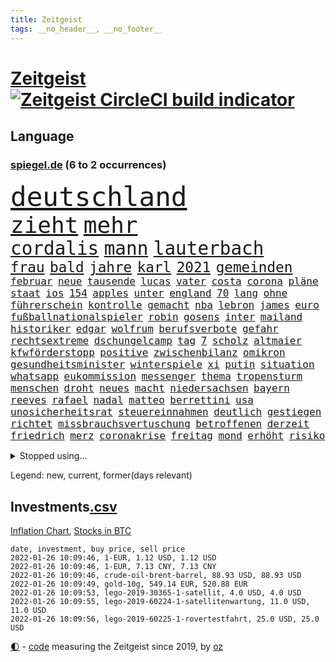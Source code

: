 ```yaml
---
title: Zeitgeist
tags: __no_header__, __no_footer__
---
```


# [Zeitgeist](https://oliz.io/zeitgeist/) [![Zeitgeist CircleCI build indicator](https://circleci.com/gh/ooz/zeitgeist.svg?style=shield)](https://circleci.com/gh/ooz/zeitgeist)

## Language

<h3><a href="https://www.spiegel.de" target="_blank">spiegel.de</a> (6 to 2 occurrences)</h3>
<p style="font-family:monospace">
<span style="font-size:32pt"><a href="news_links.html#deutschland" class="current">deutschland</a></span>
<br>
<span style="font-size:27pt"><a href="news_links.html#zieht" class="current">zieht</a></span>
<span style="font-size:27pt"><a href="news_links.html#mehr" class="current">mehr</a></span>
<br>
<span style="font-size:22pt"><a href="news_links.html#cordalis" class="new">cordalis</a></span>
<span style="font-size:22pt"><a href="news_links.html#mann" class="current">mann</a></span>
<span style="font-size:22pt"><a href="news_links.html#lauterbach" class="current">lauterbach</a></span>
<br>
<span style="font-size:17pt"><a href="news_links.html#frau" class="current">frau</a></span>
<span style="font-size:17pt"><a href="news_links.html#bald" class="current">bald</a></span>
<span style="font-size:17pt"><a href="news_links.html#jahre" class="current">jahre</a></span>
<span style="font-size:17pt"><a href="news_links.html#karl" class="current">karl</a></span>
<span style="font-size:17pt"><a href="news_links.html#2021" class="current">2021</a></span>
<span style="font-size:17pt"><a href="news_links.html#gemeinden" class="current">gemeinden</a></span>
<br>
<span style="font-size:12pt"><a href="news_links.html#februar" class="current">februar</a></span>
<span style="font-size:12pt"><a href="news_links.html#neue" class="current">neue</a></span>
<span style="font-size:12pt"><a href="news_links.html#tausende" class="current">tausende</a></span>
<span style="font-size:12pt"><a href="news_links.html#lucas" class="current">lucas</a></span>
<span style="font-size:12pt"><a href="news_links.html#vater" class="current">vater</a></span>
<span style="font-size:12pt"><a href="news_links.html#costa" class="current">costa</a></span>
<span style="font-size:12pt"><a href="news_links.html#corona" class="current">corona</a></span>
<span style="font-size:12pt"><a href="news_links.html#pläne" class="current">pläne</a></span>
<span style="font-size:12pt"><a href="news_links.html#staat" class="current">staat</a></span>
<span style="font-size:12pt"><a href="news_links.html#ios" class="new">ios</a></span>
<span style="font-size:12pt"><a href="news_links.html#154" class="new">154</a></span>
<span style="font-size:12pt"><a href="news_links.html#apples" class="current">apples</a></span>
<span style="font-size:12pt"><a href="news_links.html#unter" class="current">unter</a></span>
<span style="font-size:12pt"><a href="news_links.html#england" class="current">england</a></span>
<span style="font-size:12pt"><a href="news_links.html#70" class="current">70</a></span>
<span style="font-size:12pt"><a href="news_links.html#lang" class="current">lang</a></span>
<span style="font-size:12pt"><a href="news_links.html#ohne" class="current">ohne</a></span>
<span style="font-size:12pt"><a href="news_links.html#führerschein" class="current">führerschein</a></span>
<span style="font-size:12pt"><a href="news_links.html#kontrolle" class="current">kontrolle</a></span>
<span style="font-size:12pt"><a href="news_links.html#gemacht" class="current">gemacht</a></span>
<span style="font-size:12pt"><a href="news_links.html#nba" class="current">nba</a></span>
<span style="font-size:12pt"><a href="news_links.html#lebron" class="current">lebron</a></span>
<span style="font-size:12pt"><a href="news_links.html#james" class="current">james</a></span>
<span style="font-size:12pt"><a href="news_links.html#euro" class="current">euro</a></span>
<span style="font-size:12pt"><a href="news_links.html#fußballnationalspieler" class="current">fußballnationalspieler</a></span>
<span style="font-size:12pt"><a href="news_links.html#robin" class="new">robin</a></span>
<span style="font-size:12pt"><a href="news_links.html#gosens" class="new">gosens</a></span>
<span style="font-size:12pt"><a href="news_links.html#inter" class="current">inter</a></span>
<span style="font-size:12pt"><a href="news_links.html#mailand" class="current">mailand</a></span>
<span style="font-size:12pt"><a href="news_links.html#historiker" class="current">historiker</a></span>
<span style="font-size:12pt"><a href="news_links.html#edgar" class="new">edgar</a></span>
<span style="font-size:12pt"><a href="news_links.html#wolfrum" class="new">wolfrum</a></span>
<span style="font-size:12pt"><a href="news_links.html#berufsverbote" class="new">berufsverbote</a></span>
<span style="font-size:12pt"><a href="news_links.html#gefahr" class="current">gefahr</a></span>
<span style="font-size:12pt"><a href="news_links.html#rechtsextreme" class="current">rechtsextreme</a></span>
<span style="font-size:12pt"><a href="news_links.html#dschungelcamp" class="current">dschungelcamp</a></span>
<span style="font-size:12pt"><a href="news_links.html#tag" class="current">tag</a></span>
<span style="font-size:12pt"><a href="news_links.html#7" class="current">7</a></span>
<span style="font-size:12pt"><a href="news_links.html#scholz" class="current">scholz</a></span>
<span style="font-size:12pt"><a href="news_links.html#altmaier" class="current">altmaier</a></span>
<span style="font-size:12pt"><a href="news_links.html#kfwförderstopp" class="new">kfwförderstopp</a></span>
<span style="font-size:12pt"><a href="news_links.html#positive" class="current">positive</a></span>
<span style="font-size:12pt"><a href="news_links.html#zwischenbilanz" class="current">zwischenbilanz</a></span>
<span style="font-size:12pt"><a href="news_links.html#omikron" class="current">omikron</a></span>
<span style="font-size:12pt"><a href="news_links.html#gesundheitsminister" class="current">gesundheitsminister</a></span>
<span style="font-size:12pt"><a href="news_links.html#winterspiele" class="current">winterspiele</a></span>
<span style="font-size:12pt"><a href="news_links.html#xi" class="current">xi</a></span>
<span style="font-size:12pt"><a href="news_links.html#putin" class="current">putin</a></span>
<span style="font-size:12pt"><a href="news_links.html#situation" class="current">situation</a></span>
<span style="font-size:12pt"><a href="news_links.html#whatsapp" class="current">whatsapp</a></span>
<span style="font-size:12pt"><a href="news_links.html#eukommission" class="current">eukommission</a></span>
<span style="font-size:12pt"><a href="news_links.html#messenger" class="current">messenger</a></span>
<span style="font-size:12pt"><a href="news_links.html#thema" class="current">thema</a></span>
<span style="font-size:12pt"><a href="news_links.html#tropensturm" class="new">tropensturm</a></span>
<span style="font-size:12pt"><a href="news_links.html#menschen" class="current">menschen</a></span>
<span style="font-size:12pt"><a href="news_links.html#droht" class="current">droht</a></span>
<span style="font-size:12pt"><a href="news_links.html#neues" class="current">neues</a></span>
<span style="font-size:12pt"><a href="news_links.html#macht" class="current">macht</a></span>
<span style="font-size:12pt"><a href="news_links.html#niedersachsen" class="current">niedersachsen</a></span>
<span style="font-size:12pt"><a href="news_links.html#bayern" class="current">bayern</a></span>
<span style="font-size:12pt"><a href="news_links.html#reeves" class="current">reeves</a></span>
<span style="font-size:12pt"><a href="news_links.html#rafael" class="current">rafael</a></span>
<span style="font-size:12pt"><a href="news_links.html#nadal" class="current">nadal</a></span>
<span style="font-size:12pt"><a href="news_links.html#matteo" class="current">matteo</a></span>
<span style="font-size:12pt"><a href="news_links.html#berrettini" class="new">berrettini</a></span>
<span style="font-size:12pt"><a href="news_links.html#usa" class="current">usa</a></span>
<span style="font-size:12pt"><a href="news_links.html#unosicherheitsrat" class="current">unosicherheitsrat</a></span>
<span style="font-size:12pt"><a href="news_links.html#steuereinnahmen" class="current">steuereinnahmen</a></span>
<span style="font-size:12pt"><a href="news_links.html#deutlich" class="current">deutlich</a></span>
<span style="font-size:12pt"><a href="news_links.html#gestiegen" class="current">gestiegen</a></span>
<span style="font-size:12pt"><a href="news_links.html#richtet" class="current">richtet</a></span>
<span style="font-size:12pt"><a href="news_links.html#missbrauchsvertuschung" class="new">missbrauchsvertuschung</a></span>
<span style="font-size:12pt"><a href="news_links.html#betroffenen" class="current">betroffenen</a></span>
<span style="font-size:12pt"><a href="news_links.html#derzeit" class="current">derzeit</a></span>
<span style="font-size:12pt"><a href="news_links.html#friedrich" class="current">friedrich</a></span>
<span style="font-size:12pt"><a href="news_links.html#merz" class="current">merz</a></span>
<span style="font-size:12pt"><a href="news_links.html#coronakrise" class="current">coronakrise</a></span>
<span style="font-size:12pt"><a href="news_links.html#freitag" class="current">freitag</a></span>
<span style="font-size:12pt"><a href="news_links.html#mond" class="current">mond</a></span>
<span style="font-size:12pt"><a href="news_links.html#erhöht" class="current">erhöht</a></span>
<span style="font-size:12pt"><a href="news_links.html#risiko" class="current">risiko</a></span>
</p>
<details>
<summary>Stopped using...</summary>
<p class="former" style="font-size:12pt">
pause(464) geschrieben(463) jan(463) software(463) coronaimpfstoffe(462) demonstration(462) intensivbetten(462) verpflichtet(462) ausgezeichnet(461) begeistern(461) missachtet(461) polizist(461) reisende(461) serien(461) vermehrt(461) zunehmend(461) ausländische(460) bewertet(460) braun(460) formel(460) humor(460) jüdische(460) konzept(460) live(460) schwierigen(460) teslachef(460) vermeintliche(460) zunehmende(460) appelliert(459) ber(459) bernd(459) beschimpft(459) blickt(459) day(459) entlässt(459) entschuldigen(459) gipfel(459) keller(459) kontrolliert(459) lisa(459) lohnt(459) stolz(459) suchte(459) abgang(458) beschäftigten(458) florian(458) frühen(458) guter(458) künstler(458) nahmen(458) regisseurin(458) respekt(458) schweigen(458) terrormiliz(458) unmöglich(458) verzögert(458) who(458) zuerst(458) 2015(457) angespannt(457) aufnehmen(457) bahnhof(457) dubai(457) englische(457) giffey(457) oberste(457) persönlichen(457) reform(457) rest(457) stets(457) wahlsieg(457) öffnen(457) and(456) ehren(456) einziges(456) enthüllt(456) golf(456) ifoinstitut(456) klubs(456) kriminellen(456) moderna(456) smartphone(456) stoppte(456) verbringen(456) weltwirtschaft(456) abwehr(455) afrika(455) bußgeld(455) coronaschnelltests(455) doku(455) kassiert(455) maßnahme(455) minute(455) sv(455) überreste(455) abstimmen(454) argumente(454) ermöglichen(454) finanziell(454) häufen(454) reul(454) schulze(454) themen(454) warf(454) eugh(453) fernen(453) gewerkschaft(453) insekten(453) laden(453) maximal(453) on(453) passen(453) passieren(453) philip(453) spanischen(453) spiels(453) strengere(453) unterzeichnet(453) öffentlichkeit(453) entstehen(452) feier(452) mars(452) reichte(452) trennung(452) umgehend(452) voraus(452) werke(452) zurückgetreten(452) 10(451) beispielen(451) bloß(451) feiertagen(451) florida(451) gebaut(451) geräte(451) kraftvoll(451) literatur(451) medikamente(451) paul(451) umstrittenes(451) 65(450) dürfe(450) freigestellt(450) gesprengt(450) rassistischer(450) richtung(450) suspendiert(450) verhängen(450) wohnen(450) zoll(450) zählen(450) aufruf(449) bewegen(449) big(449) bodo(449) gastgeber(449) geflogen(449) gelsenkirchen(449) grundlage(449) mengen(449) männliche(449) nahezu(449) verdiente(449) wirkung(449) diplomaten(448) juni(448) veranstaltungen(448) vertrauen(448) büro(447) gebe(447) gerechnet(447) nutzt(447) oppositionelle(447) sichern(447) vorgaben(447) 96(446) aufgegeben(446) bewährungsstrafe(446) dfbelf(446) erwarten(446) gespalten(446) half(446) inszeniert(446) nahen(446) sinn(446) türkischen(446) anbieter(445) wurzeln(445) abgebrochen(444) diego(444) e(444) erneuten(444) eurecht(444) kommentare(444) krawallen(444) see(444) biontech(443) fortgesetzt(443) mauer(443) produzieren(443) tragödie(443) wahren(443) zimmer(443) band(442) bundesstaat(442) herr(442) nah(442) petra(442) schumacher(442) erschöpft(440) führenden(440) jüngere(440) mick(440) mission(440) pipeline(440) dran(439) erfolgreichsten(439) euaustritt(439) freunde(439) auftritte(438) duisburg(438) geöffnet(438) motor(438) fliegt(437) iphone(437) nachweis(437) uefa(437) vorteile(437) beschränkungen(436) panik(436) porsche(436) drängen(435) erfüllt(435) erwachsene(435) fürth(435) samstagmorgen(435) aufhalten(434) bremsen(434) indirekt(434) limit(434) top(434) zugelassenen(434) bangt(433) bürgerinnen(433) helge(433) ökonomen(433) erfährt(432) verfügbar(432) pkw(431) bangkok(430) hadert(430) mitarbeiterin(430) apps(429) landesweit(429) architekt(428) brasilianische(428) klöckner(428) landwirtschaft(428) coronaauflagen(427) präsidentenwahl(427) gesetzliche(426) jeff(426) nirgendwo(426) wütende(425) bester(424) labor(423) kassieren(421) angewiesen(418) spiegelredakteur(418) angeboten(417) rückblick(416) reportage(414) trauma(414) geflohen(410) gegenmaßnahmen(409) engen(408) dorf(407) nächstes(407) tanzen(406) erhebliche(404) ungewöhnlichen(404) pentagon(403) beworben(402) schweine(401) bist(399) häuslicher(399) psychischen(399) verursachte(399) lockern(398) schwimmen(397) zweck(397) quadratmeter(396) ausgemacht(394) rolf(394) erzieher(392) tolle(392) hitler(391) last(391) billiger(390) gesundheitsministers(389) pfleger(384) berühmtesten(382) erben(380) nordosten(375) dankt(374) spannung(373) würzburg(372) londons(371) überwiegend(368) impft(361) enthält(359) schlaf(357) jagt(354) amazons(350) währung(347) autobauer(346) oberhaupt(337) triumphierte(336) bekannter(333) v(328) verlusten(327) kleinstadt(322) sahra(319) wagenknecht(319) kannte(318) chile(317) bein(316) josef(315) demnächst(313) strich(313) hilferuf(308) niemals(305) universitäten(303) happy(295) henning(289) impfziel(278) sophia(274) fühle(271) vehement(270) käse(268) geehrt(263) westlichen(263) ladesäulen(259) rückzahlung(259) umständen(258) umwelthilfe(258) ulrike(257) nötigen(254) fußballnationalmannschaft(252) raúl(251) entschädigungen(250) forschende(250) bewiesen(249) japanischen(243) handys(241) ungerecht(241) etlichen(240) künstlichen(239) begraben(237) potsdamer(237) regierungskoalition(236) badewanne(235) stolpert(235) freigegeben(233) auszusetzen(232) dauerregen(231) 2008(228) tendenzen(228) vertrieben(228) jemanden(227) impfquoten(226) unglaublich(226) kugel(224) chips(223) gesichtet(218) parlamentswahlen(218) deutschkolumne(217) gefilmt(217) impfskeptiker(217) verursachen(217) laute(216) lebend(216) riesiger(216) antisemitischer(215) millionenstadt(214) my(213) zuwanderung(213) fehlte(211) 14jährige(209) verschwörungsmythen(209) angeblichem(208) atomkraftwerk(207) bürgern(207) wagens(207) spaziergänger(206) geflüchtet(205) gezeichnet(204) britta(203) center(202) aktueller(200) finder(200) publikumsliebling(200) bergab(199) arte(198) flüchtet(198) rereportage(198) geschwister(197) hessische(196) getrieben(195) befeuert(194) neumünster(194) tickets(194) ersteigern(193) gegenspieler(193) schlimmeres(192) besuchte(191) virologin(191) liebt(190) aufgegangen(189) friedensnobelpreisträger(188) bang(187) ausgerückt(186) tornado(186) dauerhafte(185) kolumnistin(184) verwenden(184) 88(182) gorillas(179) selbstmordanschlag(179) ralf(178) rechtens(178) thomalla(178) komponist(177) lehrergewerkschaft(177) chefs(176) nevada(176) verunsichert(176) cartoonisten(175) spezies(174) chaotischen(173) operiert(173) vorfreude(173) warte(173) eingefahren(172) elfjähriger(172) leblos(172) lied(172) zweijähriger(171) absitzen(170) verkehrssicherheit(170) gelaufen(167) oh(166) rohstoff(166) brasilianischen(165) inszenieren(165) zauber(165) zögert(165) usunternehmen(164) gelohnt(162) islamische(162) astronomie(161) bewerbung(161) erzieherinnen(161) erweisen(160) verleger(160) ahrtal(159) mittels(159) handelsverband(158) restriktionen(158) füße(157) gerichts(157) löwen(156) traten(155) schwimmt(154) syrische(153) versäumt(153) aspekte(152) missbrauchsvorwürfe(151) nicole(151) besitzen(150) bundesbankchef(150) genießt(150) gesundheitsgefahr(150) verbraucherzentrale(150) 31jähriger(149) meterhohe(149) vorrang(149) rätselhafte(148) beck(147) bemerkbar(147) siebzigerjahren(147) sirenen(147) haas(146) lebenden(146) pfefferspray(146) 1992(145) simulieren(145) mitchell(144) stonehenge(144) fahrerinnen(141) hartnäckig(141) längste(141) verhängten(141) geldscheinen(138) waffengewalt(138) war's(138) siegfried(137) verbrannt(137) 15jährigen(136) anlage(136) moderner(136) realität(136) verteuern(136) geschenke(135) lieferprobleme(135) vollen(135) neugeborenen(134) forschern(133) liebsten(133) händen(132) paket(132) schürt(132) ussenat(132) achtet(131) befürchtungen(131) größen(131) rückgabe(131) gesundheitswesen(130) vorhang(130) dargestellt(129) kommune(129) musikerin(129) polizeiwache(129) teslagigafactory(128) antrieb(127) masters(127) mitmachen(127) steil(127) überfahrt(127) nachmittag(126) olympique(126) gemeinschaft(125) rennes(125) samira(125) somalia(125) taxi(124) fahndung(123) hilfsorganisationen(123) kritischen(123) verwechselt(123) hero(122) ingenieur(122) 2gregeln(120) aufzugeben(120) delivery(120) meldeten(120) stranden(120) integration(118) ägäis(118) anrufen(117) lateinamerika(117) lyon(117) mccartney(117) wirbelsturm(117) abtreibungsrecht(116) fehleinschätzung(116) lose(116) offene(114) offensiv(113) arbeitgeberpräsident(112) bankräuber(112) dulger(112) hoffnungsträger(112) coronainfektionszahlen(111) durchbrechen(111) fehlender(111) samar(111) sima(111) bereut(110) erwirtschaftet(110) rekordhöhe(110) agenten(109) bürgerkriegs(109) games(109) koalitionsvertrag(109) mandela(109) na(109) zuständigen(109) absteiger(108) newcastle(108) saudischen(108) überfallen(108) abgehalten(107) tiger(107) abgeschreckt(106) anton(106) aufregendes(106) dokumentiert(106) friedlich(106) hierzulande(106) militärischer(106) pflegekraft(106) rotgrünroten(106) stillstand(106) dschihadisten(105) ngo(105) wertet(105) auflage(103) gruß(103) kursieren(103) ordnete(103) satelliten(103) wiegelt(103) 81jährige(102) impfnachweise(102) kanarischen(102) verkehrspolitik(102) zürich(102) demut(101) strategischen(101) zurückgemeldet(100) bewaffneter(99) cumbre(99) verpflichtend(99) vieja(99) hell(97) hussein(97) kunstwerke(97) polizeigewalt(97) 15000(96) bedauert(96) kapitänin(96) berlinbrandenburg(95) beruhigen(95) geschäfts(95) glas(95) harren(95) ice(95) redet(95) xavier(95) darstellen(94) englisch(94) hadern(94) jacqueline(94) rheinischen(94) direkte(93) exbürgermeister(93) fahrgäste(93) wanderers(93) batman(92) ferrari(92) inhalt(92) bettina(91) finanzmarkt(91) regierende(91) abrupt(90) globales(90) mischen(90) schlafzimmer(90) twittert(90) verordnet(90) afdwähler(89) briefe(89) jahrhunderts(89) japanischer(89) kongo(89) menschenrechten(89) millionär(89) erschießen(88) fdpvize(88) managerin(88) spdabgeordneten(88) vizechef(88) diskurs(87) fernverkehr(87) hinterzogen(87) meinhof(87) teller(87) beruflich(86) follower(86) spdmann(86) suga(86) wilde(86) coronavakzinen(85) erleben(85) fußfessel(85) gesellschaftliche(85) provokationen(85) amtsmissbrauchs(84) arbeitskräften(84) geliehen(84) geltendes(84) schwächen(84) studiert(84) trapp(84) beifahrer(83) enthüllen(83) kabinetts(83) stern(83) waage(83) whochef(83) 1989(82) 3500(82) asylbewerber(82) gefängnissen(82) gemeindebund(82) knappheit(82) kommuniziert(82) oberfläche(82) havarie(81) zulauf(81) aromen(80) borchardt(80) genehmigte(80) meeresboden(80) sssiggi(80) weißer(80) 46(79) argumenten(79) außenpolitiker(79) brandgefährlich(79) drohgebärden(79) emir(79) lieferproblemen(79) rangnick(79) reformpläne(79) finne(78) gil(78) ofarim(78) rücksicht(78) schwärmen(78) veröffentlichtes(78) vulkangebiet(78) berufseinstieg(77) fußballstars(77) vertraulicher(77) ölkrise(77) bestimmen(76) betrunken(76) gaslieferungen(76) herauskam(76) langjähriger(76) spielzeug(76) unwahrscheinlicher(76) vorlage(76) wilhelm(76) wohnzimmer(76) zutaten(76) alexanderplatz(75) auszahlt(75) bescherung(75) exweltmeister(75) finnischen(75) halbwegs(75) herunter(75) kredite(75) musikvideo(75) stärkster(75) verläuft(75) beantwortet(74) cannabislegalisierung(74) dritter(74) ragten(74) stabilem(74) vorentscheidung(74) ekstase(73) fahnder(73) flüchtige(73) geheimdienste(73) gerate(73) hde(73) prestigeprojekt(73) routen(73) squid(73) winkt(73) 260(72) beerdigt(72) fahrzeugs(72) hungertod(72) obdachlose(72) radioaktiv(72) reizgas(72) reynolds(72) wiederholten(72) ambitionen(71) ansatz(71) bankenaufsicht(71) bestehe(71) hündin(71) innenministers(71) leicester(71) rotgelbgrün(71) santa(71) schicht(71) staatsfonds(71) südfranzösischen(71) xhamster(71) 30000(70) aaron(70) handballbundesliga(70) karrierecoachin(70) stießen(70) christliche(69) kulinarisches(69) pubs(69) afdlandtagsabgeordneter(68) gewalttätigen(68) maestro(68) materialien(68) passive(68) raubkunst(68) systematischen(68) verteilen(68) afdabgeordnete(67) ehegattensplittings(67) hector(67) kyffhäuserkreis(67) mitschüler(67) notenbanker(67) versenkt(67) coachin(66) nordamerikanische(66) sauerstoff(66) verfolgten(66) anzunehmen(65) cambridge(65) engere(65) kampfjets(65) naheliegende(65) verkleidet(65) coronapatienten(64) reichelt(64) rkizahlen(64) vortag(64) wg(64) winzern(64) begleichen(63) fantasie(63) kaliforniens(63) kernkraftwerk(63) nervennahrung(63) süße(63) weichen(63) 2100(62) beitreten(62) bekannteste(62) dichtete(62) ebnen(62) sofern(62) sofortiger(62) sozialverband(62) yvonne(62) überschaubar(62) angeklagtem(61) checkliste(61) feiglinge(61) interessenten(61) kurznachricht(61) lampedusa(61) massengräber(61) schlägerei(61) weihnachtsgeschenk(61) wohnt(61) ausrufezeichen(60) reparieren(60) schnellboot(60) superreichen(60) totimpfstoff(60) flamingo(59) krug(59) spezielles(59) verletze(59) versteigern(59) 2031(58) blinde(58) hinsicht(58) jameswebbweltraumteleskop(58) klopapier(58) plätze(58) schrittweise(58) unerwünschten(58) heiligabend(57) leistungssport(57) manchin(57) nordhessen(57) staatskasse(57) swr(57) umgingen(57) verschärften(57) weihnachtsgeschenke(57) weinen(57) dachverband(56) jahrzehnts(56) maskierte(56) sternen(56) wissenschaftsprojekte(56) zweijährige(56) übel(56) enthielt(55) gewechselt(55) heiklen(55) kampfdrohne(55) roberto(55) sauerland(55) schmutzigen(55) schwestern(55) sowjetischen(55) beseitigt(54) blutige(54) bürgergeld(54) eindringlichen(54) lehre(54) mitführen(54) porträt(54) abschottung(53) bemerkt(53) benin(53) preist(53) apartheid(52) befasst(52) gestiegene(52) nelson(52) schrecklicher(52) stromtankstellen(52) tsv(52) abeba(51) addis(51) minnesota(51) äthiopische(51) merseburg(50) rodgers(50) saisonniederlage(50) störender(50) amanda(49) ausnahmsweise(49) denver(49) drogenbande(49) fleck(49) shows(49) spurs(49) stadtpark(49) verschwörungstheorien(49) absperrung(48) disput(48) festessen(48) massenproteste(48) shooter(48) vernunft(48) bestohlen(47) gesteckt(47) überragt(47) außengrenzen(46) dichter(46) eier(46) entziehen(46) kentucky(46) pantanal(46) 126(45) [podcast](45) gesetzgeber(45) künftiger(45) schwelt(45) svenja(45) weltbesten(45) aktivistinnen(44) dutzenden(44) persischen(44) recyceln(44) verteilte(44) wellbrock(44) wiesbaden(44) 300000(43) flüchtling(43) onlinespiel(43) pandemiemanagement(43) rigiden(43) verwandte(43) autounfällen(42) dalian(42) überraschten(42) alexa(41) batic(41) getraut(41) laura(41) leitmayr(41) wiederherstellung(41) gefängnisse(40) kabinen(40) mühe(40) überstunden(40) neunte(39) vorgesetzte(39) ausgebuht(38) branchenverband(38) eingetreten(38) formel1saison(38) meteorologen(38) miss(38) skifahren(38) transporters(38) ertrinken(37) künstlers(37) luis(37) #metoo(36) eisiger(36) häusliche(36) innenministerin(36) kommunalpolitiker(36) ministerinnen(36) patel(36) priti(36) waffenruhe(36) ärztin(36) erwiesen(35) verschollen(35) dosen(34) güler(34) herbe(34) ministers(34) serap(34) verschiebung(34) versorgen(34) verunsicherung(34) auftritts(33) finnland(33) haftanstalten(33) halte(33) leichenfund(33) rassistisches(33) triageregelungen(33) verschärfungen(33) abtrünnige(32) charts(32) freispruch(32) gattin(32) partnerschaften(32) zufall(32) bestritt(31) klavier(31) kurden(31) kurdische(31) verunsichern(31) women's(31) effektiver(30) fußballspieler(30) gaming(30) montgomery(30) omikronfälle(30) weltärztepräsident(30) fehlanzeige(29) flensburg(29) geahndet(29) keinesfalls(29) kulturwissenschaftler(29) lehrerverbände(29) pessimistisch(29) planung(29) staatskassen(29) verzeihung(29) angepasst(28) außergewöhnlicher(28) christmas(28) identifizieren(28) laxen(28) reptilien(28) riskiert(28) sekt(28) winzer(28) zweitligatopspiel(28) epsteinvertraute(27) glinde(27) pflegerinnen(27) privatpersonen(27) rabatten(27) rutschig(27) starkwatzinger(27) tschentscher(27) virusvariante(27) 122(26) advent(26) coronavariante(26) einreisekontrollen(26) festivals(26) impfaktion(26) karibikinsel(26) schönste(26) strikte(26) universitätsklinikum(26) dröge(25) landesmedienanstalt(25) unsichtbaren(25) behaupten(24) klappt(24) kritischer(24) natürlich(24) offenkundig(24) verkehrsunfälle(24) zweifelt(24) champagneralternativen(23) familienstreit(23) judith(23) weihnachtsbaum(23) grenzort(22) juristin(22) nrwländerchef(22) thailändischen(22) wolverhampton(22) überführt(22) jack(21) personalien(21) sandra(21) stolpern(21) superlative(21) surfer(21) verschenken(21) verstörende(21) draisaitl(20) erprobt(20) gigafactory(20) großveranstaltungen(20) mount(20) revolutionär(20) uswestküste(20) woods(20) abzusagen(19) beleidigende(19) chris(19) coronabeschlüsse(19) erobern(19) ezb(19) parallelwelt(19) schenken(19) überlebten(19) ausgeräumt(18) beamter(18) begleiter(18) beschlussvorlage(18) buchung(18) herstellen(18) marcus(18) rügt(18) südfrankreich(18) weihnachtsmann(18) wissenschaftlerin(18) aussetzer(17) freundeskreis(17) nordrheinwestfalens(17) steven(17) textnachrichten(17) weihnachtsschmuck(17) 67(16) bangladesch(16) besonderer(16) erspart(16) exklusiv(16) füllt(16) geschäften(16) netzbetreiber(16) 50jähriger(15) anlauf(15) fehlschuss(15) mast(15) moskauer(15) preissteigerungen(15) schmuggeln(15) sunday(15) verlaufen(15) veröffentlichen(15) überstandener(15) auszahlen(14) banküberfall(14) beschwört(14) bewohnerinnen(14) dortmunds(14) drive(14) kultusministerkonferenz(14) mediatheken(14) möbel(14) spürte(14) weihnachtstage(14) anfänger(13) ebike(13) identische(13) nutzlos(13) oscars(13) pool(13) rentieren(13) ungemütliche(13) 1860(12) amtsantritt(12) festtage(12) mölders(12) reifen(12) sascha(12) senders(12) zitat(12) öffnete(12) beschränken(11) blitzer(11) dauerfehde(11) flotte(11) home(11) kohlenmonoxid(11) ostbeauftragter(11) rosenmontagszug(11) versinkt(11) way(11)
</p>
</details>
<p>Legend: <span class="new">new</span>, <span class="current">current</span>, <span class="former">former(days relevant)</span></p>

## Investments[.csv](investments.csv)

[Inflation Chart](https://inflationchart.com),
[Stocks in BTC](https://stonksinbtc.xyz/)

```
date, investment, buy price, sell price
2022-01-26 10:09:46, 1-EUR, 1.12 USD, 1.12 USD
2022-01-26 10:09:46, 1-EUR, 7.13 CNY, 7.13 CNY
2022-01-26 10:09:46, crude-oil-brent-barrel, 88.93 USD, 88.93 USD
2022-01-26 10:09:49, gold-10g, 549.14 EUR, 520.88 EUR
2022-01-26 10:09:53, lego-2019-30365-1-satellit, 4.0 USD, 4.0 USD
2022-01-26 10:09:55, lego-2019-60224-1-satellitenwartung, 11.0 USD, 11.0 USD
2022-01-26 10:09:56, lego-2019-60225-1-rovertestfahrt, 25.0 USD, 25.0 USD
```

<footer>
<a href="javascript:toggleTheme()" class="nav">🌓</a>
- <a href="https://github.com/ooz/zeitgeist">code</a> measuring the Zeitgeist since 2019, by <a href="https://oliz.io">oz</a>
</footer>
